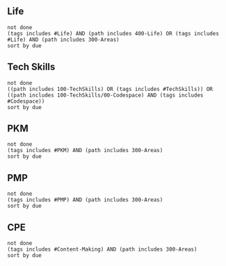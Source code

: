 ## Life
```tasks
not done
(tags includes #Life) AND (path includes 400-Life) OR (tags includes #Life) AND (path includes 300-Areas) 
sort by due
```

## Tech Skills
```tasks
not done
((path includes 100-TechSkills) OR (tags includes #TechSkills)) OR ((path includes 100-TechSkills/00-Codespace) AND (tags includes #Codespace))
sort by due
```

## PKM
```tasks
not done
(tags includes #PKM) AND (path includes 300-Areas)
sort by due
```

## PMP

```tasks
not done
(tags includes #PMP) AND (path includes 300-Areas) 
sort by due
```

## CPE

```tasks
not done
(tags includes #Content-Making) AND (path includes 300-Areas) 
sort by due
```

